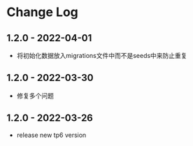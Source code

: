 # Change Log

## 1.2.0 - 2022-04-01

* 将初始化数据放入migrations文件中而不是seeds中来防止重复

## 1.2.0 - 2022-03-30

* 修复多个问题

## 1.2.0 - 2022-03-26

* release new tp6 version

